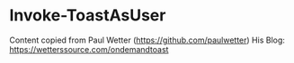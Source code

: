# Invoke-ToastAsUser

Content copied from Paul Wetter (https://github.com/paulwetter)
His Blog: https://wetterssource.com/ondemandtoast
